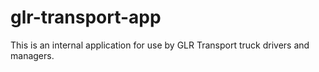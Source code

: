 # glr-transport-app
This is an internal application for use by GLR Transport truck drivers and managers.

